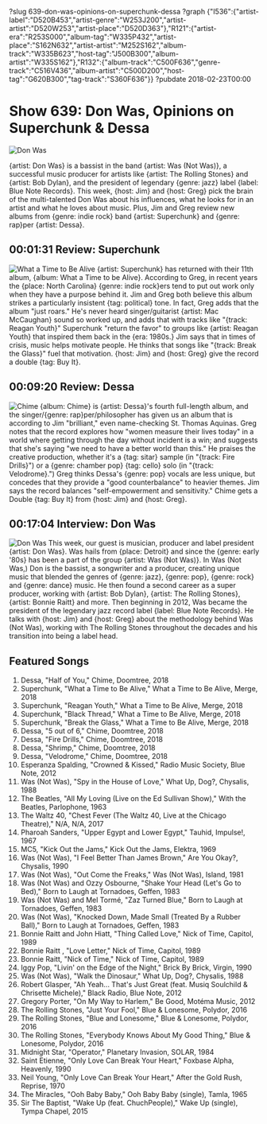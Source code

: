 ?slug 639-don-was-opinions-on-superchunk-dessa
?graph {"I536":{"artist-label":"D520B453","artist-genre":"W253J200","artist-artist":"D520W253","artist-place":"D520D363"},"R121":{"artist-era":"R253S000","album-tag":"W335P432","artist-place":"S162N632","artist-artist":"M252S162","album-track":"W335B623","host-tag":"J500B300","album-artist":"W335S162"},"R132":{"album-track":"C500F636","genre-track":"C516V436","album-artist":"C500D200","host-tag":"G620B300","tag-track":"S360F636"}}
?pubdate 2018-02-23T00:00

# Show 639: Don Was, Opinions on Superchunk & Dessa

![Don Was](//static.soundopinions.org/images/2018/don_was.jpg)

{artist: Don Was} is a bassist in the band {artist: Was (Not Was)}, a successful music producer for artists like {artist: The Rolling Stones} and {artist: Bob Dylan}, and the president of legendary {genre: jazz} label {label: Blue Note Records}. This week, {host: Jim} and {host: Greg} pick the brain of the multi-talented Don Was about his influences, what he looks for in an artist and what he loves about music. Plus, Jim and Greg review new albums from {genre: indie rock} band {artist: Superchunk} and {genre: rap}per {artist: Dessa}.


## 00:01:31 Review: Superchunk
![What a Time to Be Alive](http://is5.mzstatic.com/image/thumb/Music118/v4/f5/f8/db/f5f8db95-3cbf-8670-b2dc-18bc56ab7bcb/source/600x600bb.jpg "3647724/1298680293")
{artist: Superchunk} has returned with their 11th album, {album: What a Time to be Alive}. According to Greg, in recent years the {place: North Carolina} {genre: indie rock}ers tend to put out work only when they have a purpose behind it. Jim and Greg both believe this album strikes a particularly insistent {tag: political} tone. In fact, Greg adds that the album "just roars." He's never heard singer/guitarist {artist: Mac McCaughan} sound so worked up, and adds that with tracks like "{track: Reagan Youth}" Superchunk "return the favor" to groups like {artist: Reagan Youth} that inspired them back in the {era: 1980s.} Jim says that in times of crisis, music helps motivate people. He thinks that songs like "{track: Break the Glass}" fuel that motivation. {host: Jim} and {host: Greg} give the record a double {tag: Buy It}.

## 00:09:20 Review: Dessa
![Chime](http://is5.mzstatic.com/image/thumb/Music111/v4/71/4d/d2/714dd281-f653-6571-9cfd-8ae60c607b1a/source/600x600bb.jpg "281439497/1322884136")
{album: Chime} is {artist: Dessa}'s fourth full-length album, and the singer/{genre: rap}per/philosopher has given us an album that is according to Jim "brilliant," even name-checking St. Thomas Aquinas. Greg notes that the record explores how "women measure their lives today" in a world where getting through the day without incident is a win; and suggests that she's saying "we need to have a better world than this." He praises the creative production, whether it's a {tag: sitar} sample (in "{track: Fire Drills}") or a {genre: chamber pop} {tag: cello} solo (in "{track: Velodrome}.") Greg thinks Dessa's {genre: pop} vocals are less unique, but concedes that they provide a "good counterbalance" to heavier themes. Jim says the record balances "self-empowerment and sensitivity." Chime gets a Double {tag: Buy It} from {host: Jim} and {host: Greg}.

## 00:17:04 Interview: Don Was
![Don Was](//static.soundopinions.org/images/2018/don_was_2.jpg)
This week, our guest is musician, producer and label president {artist: Don Was}. Was hails from {place: Detroit} and since the {genre: early '80s} has been a part of the group {artist: Was (Not Was)}. In Was (Not Was,) Don is the bassist, a songwriter and a producer, creating unique music that blended the genres of {genre: jazz}, {genre: pop}, {genre: rock} and {genre: dance} music. He then found a second career as a super producer, working with {artist: Bob Dylan}, {artist: The Rolling Stones}, {artist: Bonnie Raitt} and more. Then beginning in 2012, Was became the president of the legendary jazz record label {label: Blue Note Records}. He talks with {host: Jim} and {host: Greg} about the methodology behind Was (Not Was), working with The Rolling Stones throughout the decades and his transition into being a label head. 


## Featured Songs

1. Dessa, "Half of You," Chime, Doomtree, 2018
1. Superchunk, "What a Time to Be Alive," What a Time to Be Alive, Merge, 2018
1. Superchunk, "Reagan Youth," What a Time to Be Alive, Merge, 2018
1. Superchunk, "Black Thread," What a Time to Be Alive, Merge, 2018
1. Superchunk, "Break the Glass," What a Time to Be Alive, Merge, 2018
1. Dessa, "5 out of 6," Chime, Doomtree, 2018
1. Dessa, "Fire Drills," Chime, Doomtree, 2018
1. Dessa, "Shrimp," Chime, Doomtree, 2018
1. Dessa, "Velodrome," Chime, Doomtree, 2018
1. Esperanza Spalding, "Crowned & Kissed," Radio Music Society, Blue Note, 2012
1. Was (Not Was), "Spy in the House of Love," What Up, Dog?, Chysalis, 1988
1. The Beatles, "All My Loving (Live on the Ed Sullivan Show)," With the Beatles, Parlophone, 1963
1. The Waltz 40, "Chest Fever (The Waltz 40, Live at the Chicago Theatre)," N/A, N/A, 2017
1. Pharoah Sanders, "Upper Egypt and Lower Egypt," Tauhid, Impulse!, 1967
1. MC5, "Kick Out the Jams," Kick Out the Jams, Elektra, 1969
1. Was (Not Was), "I Feel Better Than James Brown," Are You Okay?, Chysalis, 1990
1. Was (Not Was), "Out Come the Freaks," Was (Not Was), Island, 1981
1. Was (Not Was) and Ozzy Osbourne, "Shake Your Head (Let's Go to Bed)," Born to Laugh at Tornadoes, Geffen, 1983
1. Was (Not Was) and Mel Tormé, "Zaz Turned Blue," Born to Laugh at Tornadoes, Geffen, 1983
1. Was (Not Was), "Knocked Down, Made Small (Treated By a Rubber Ball)," Born to Laugh at Tornadoes, Geffen, 1983
1. Bonnie Raitt and John Hiatt, "Thing Called Love," Nick of Time, Capitol, 1989
1. Bonnie Raitt , "Love Letter," Nick of Time, Capitol, 1989
1. Bonnie Raitt, "Nick of Time," Nick of Time, Capitol, 1989
1. Iggy Pop, "Livin' on the Edge of the Night," Brick By Brick, Virgin, 1990
1. Was (Not Was), "Walk the Dinosaur," What Up, Dog?, Chysalis, 1988
1. Robert Glasper, "Ah Yeah... That's Just Great (feat. Musiq Soulchild & Chrisette Michele)," Black Radio, Blue Note, 2012
1. Gregory Porter, "On My Way to Harlem," Be Good, Motéma Music, 2012
1. The Rolling Stones, "Just Your Fool," Blue & Lonesome, Polydor, 2016
1. The Rolling Stones, "Blue and Lonesome," Blue & Lonesome, Polydor, 2016
1. The Rolling Stones, "Everybody Knows About My Good Thing," Blue & Lonesome, Polydor, 2016
1. Midnight Star, "Operator," Planetary Invasion, SOLAR, 1984
1. Saint Etienne, "Only Love Can Break Your Heart," Foxbase Alpha, Heavenly, 1990
1. Neil Young, "Only Love Can Break Your Heart," After the Gold Rush, Reprise, 1970
1. The Miracles, "Ooh Baby Baby," Ooh Baby Baby (single), Tamla, 1965
1. Sir The Baptist, "Wake Up (feat. ChuchPeople)," Wake Up (single), Tympa Chapel, 2015